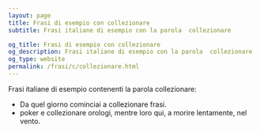 ```yaml
---
layout: page
title: Frasi di esempio con collezionare 
subtitle: Frasi italiane di esempio con la parola  collezionare

og_title: Frasi di esempio con collezionare 
og_description: Frasi italiane di esempio con la parola  collezionare
og_type: website
permalink: /frasi/c/collezionare.html
---
```


Frasi italiane di esempio contenenti la parola collezionare:


- Da quel giorno cominciai a collezionare frasi.
- poker e collezionare orologi, mentre loro qui, a morire lentamente, nel vento.
